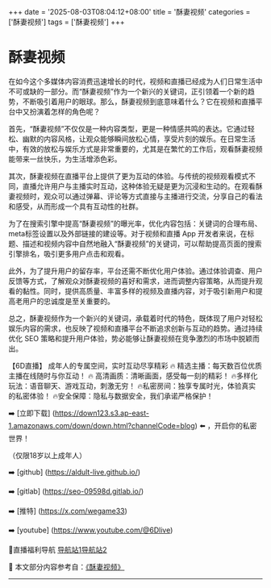 +++
date = '2025-08-03T08:04:12+08:00'
title = '酥妻视频'
categories = ['酥妻视频']
tags = ['酥妻视频']
+++

# 酥妻视频

在如今这个多媒体内容消费迅速增长的时代，视频和直播已经成为人们日常生活中不可或缺的一部分。而“酥妻视频”作为一个新兴的关键词，正引领着一个新的趋势，不断吸引着用户的眼球。那么，酥妻视频到底意味着什么？它在视频和直播平台中又扮演着怎样的角色呢？

首先，“酥妻视频”不仅仅是一种内容类型，更是一种情感共鸣的表达。它通过轻松、幽默的内容风格，让观众能够瞬间放松心情，享受片刻的娱乐。在日常生活中，有效的放松与娱乐方式是非常重要的，尤其是在繁忙的工作后，观看酥妻视频能带来一丝快乐，为生活增添色彩。

其次，酥妻视频在直播平台上提供了更为互动的体验。与传统的视频观看模式不同，直播允许用户与主播实时互动，这种体验无疑是更为沉浸和生动的。在观看酥妻视频时，观众可以通过弹幕、评论等方式直接与主播进行交流，分享自己的看法和感受，从而形成一个具有互动性的社群。

为了在搜索引擎中提高“酥妻视频”的曝光率，优化内容包括：关键词的合理布局、meta标签设置以及外部链接的建设等。对于视频和直播 App 开发者来说，在标题、描述和视频内容中自然地融入“酥妻视频”的关键词，可以帮助提高页面的搜索引擎排名，吸引更多用户点击和观看。

此外，为了提升用户的留存率，平台还需不断优化用户体验。通过体验调查、用户反馈等方式，了解观众对酥妻视频的喜好和需求，进而调整内容策略，从而提升观看的黏性。同时，提供高质量、丰富多样的视频及直播内容，对于吸引新用户和提高老用户的忠诚度是至关重要的。

总之，酥妻视频作为一个新兴的关键词，承载着时代的特色，既体现了用户对轻松娱乐内容的需求，也反映了视频和直播平台不断追求创新与互动的趋势。通过持续优化 SEO 策略和提升用户体验，势必能够让酥妻视频在竞争激烈的市场中脱颖而出。

【6D直播】
 成年人的专属空间，实时互动尽享精彩
🔥 精选主播：每天数百位优质主播在线随时与你互动！
🔥 高清画质：清晰画面，感受每一刻的精彩！
🔥多样化玩法：语音聊天、游戏互动，刺激无穷！
🔥私密房间：独享专属时光，体验真实的私密体验！
🔥安全保障：隐私与数据安全，我们承诺严格保护！

➡️ [立即下载] (https://down123.s3.ap-east-1.amazonaws.com/down/down.html?channelCode=blog) ⬅️ ，开启你的私密世界！

（仅限18岁以上成年人）

➡️ [github] (https://aldult-live.github.io/)

➡️ [gitlab] (https://seo-09598d.gitlab.io/)

➡️ [推特] (https://x.com/wegame33)

➡️ [youtube] (https://www.youtube.com/@6Dlive)

🔞直播福利导航   [导航站1](https://webstack-86085a.gitlab.io/)[导航站2](https://onlygit123-2.github.io/)


📘 本文部分内容参考自：[《酥妻视频》](https://github.com/xiaohongmaozhibozuixin/live)

---
